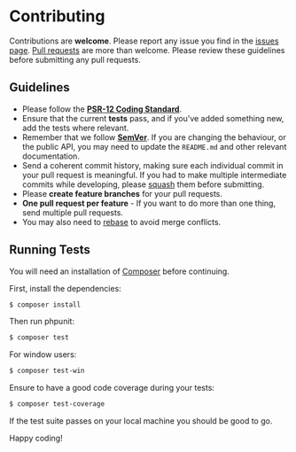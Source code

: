 # Contributing

Contributions are **welcome**. Please report any issue you find in the [issues page](https://github.com/AndikanGabriel/coindesk/issues). [Pull requests](https://github.com/AndikanGabriel/coindesk/pulls) are more than welcome. Please review these guidelines before submitting any pull requests.

## Guidelines

* Please follow the **[PSR-12 Coding Standard](https://github.com/php-fig/fig-standards/blob/master/accepted/PSR-12-extended-coding-style-guide.md)**.
* Ensure that the current **tests** pass, and if you've added something new, add the tests where relevant.
* Remember that we follow **[SemVer](http://semver.org)**. If you are changing the behaviour, or the public API, you may need to update the `README.md` and other relevant documentation.
* Send a coherent commit history, making sure each individual commit in your pull request is meaningful. If you had to make multiple intermediate commits while developing, please [squash](http://git-scm.com/book/en/Git-Tools-Rewriting-History) them before submitting.
* Please **create feature branches** for your pull requests.
* **One pull request per feature** - If you want to do more than one thing, send multiple pull requests.
* You may also need to [rebase](http://git-scm.com/book/en/Git-Branching-Rebasing) to avoid merge conflicts.

## Running Tests

You will need an installation of [Composer](https://getcomposer.org) before continuing.

First, install the dependencies:

```bash
$ composer install
```

Then run phpunit:

```bash
$ composer test
```

For window users:

```bash
$ composer test-win
```

Ensure to have a good code coverage during your tests:

```bash
$ composer test-coverage
```

If the test suite passes on your local machine you should be good to go.

Happy coding!
